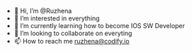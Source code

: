 - 👋 Hi, I’m @Ruzhena
- 👀 I’m interested in everything
- 🌱 I’m currently learning how to become IOS SW Developer
- 💞️ I’m looking to collaborate on everyting
- 📫 How to reach me ruzhena@codify.io

<!---
Ruzhena/Ruzhena is a ✨ special ✨ repository because its `README.md` (this file) appears on your GitHub profile.
You can click the Preview link to take a look at your changes.
--->
